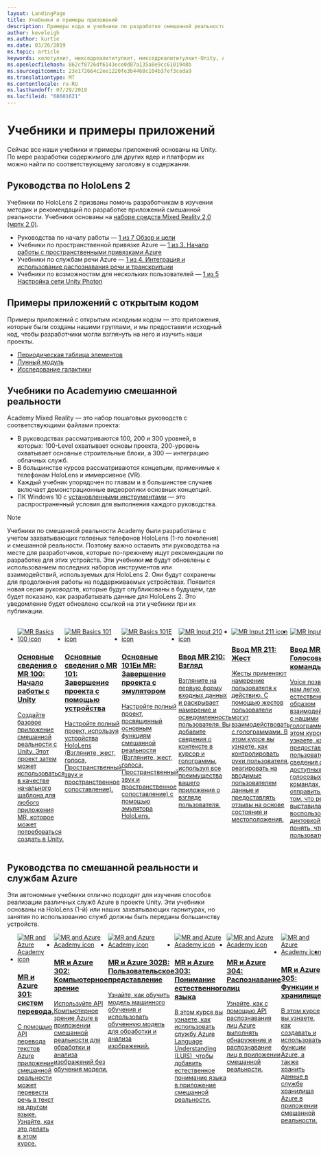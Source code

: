 ```yaml
---
layout: LandingPage
title: Учебники и примеры приложений
description: Примеры кода и учебники по разработке смешанной реальности.
author: keveleigh
ms.author: kurtie
ms.date: 03/26/2019
ms.topic: article
keywords: холотулкит, микседреалититулкит, микседреалититулкит-Unity, Academy, учебник
ms.openlocfilehash: 862cf8726df6143ece0d87a135a8e9cc6101948b
ms.sourcegitcommit: 23e172664c2ee1220fe3b4468c104b37ef3ceda9
ms.translationtype: MT
ms.contentlocale: ru-RU
ms.lasthandoff: 07/29/2019
ms.locfileid: "68601621"
---
```

# <a name="tutorials-and-sample-apps"></a>Учебники и примеры приложений

Сейчас все наши учебники и примеры приложений основаны на Unity.  По мере разработки содержимого для других ядер и платформ их можно найти по соответствующему заголовку в содержании.

## <a name="hololens-2-tutorials"></a>Руководства по HoloLens 2

Учебники по HoloLens 2 призваны помочь разработчикам в изучении методик и рекомендаций по разработке приложений смешанной реальности.  Учебники основаны на [наборе средств Mixed Reality 2,0 (мртк 2,0)](https://github.com/microsoft/MixedRealityToolkit-Unity).

* Руководства по началу работы — [1 из 7 Обзор и цели](mrlearning-base.md)
* Учебники по пространственной привязке Azure — [1 из 3. Начало работы с пространственными привязками Azure](mrlearning-asa-ch1.md)
* Учебники по службам речи Azure — [1 из 4. Интеграция и использование распознавания речи и транскрипции](mrlearning-speechSDK-ch1.md)
* Учебники по возможностям для нескольких пользователей — [1 из 5 Настройка сети Unity Photon](mrlearning-sharing(photon)-ch1.md)

## <a name="open-source-sample-apps"></a>Примеры приложений с открытым кодом

Примеры приложений с открытым исходным кодом — это приложения, которые были созданы нашими группами, и мы предоставили исходный код, чтобы разработчики могли взглянуть на него и изучить наши проекты.

* [Периодическая таблица элементов](periodic-table-of-the-elements.md)
* [Лунный модуль](lunar-module.md)
* [Исследование галактики](galaxy-explorer.md)

## <a name="mixed-reality-academy-tutorials"></a>Учебники по Academyию смешанной реальности

Academy Mixed Reality — это набор пошаговых руководств с соответствующими файлами проекта: 
* В руководствах рассматриваются 100, 200 и 300 уровней, в которых: 100-Level охватывает основы проекта, 200-уровень охватывает основные строительные блоки, а 300 — интеграцию облачных служб.
* В большинстве курсов рассматриваются концепции, применимые к телефонам HoloLens и иммерсивное (VR). 
* Каждый учебник упорядочен по главам и в большинстве случаев включает демонстрационные видеоролики основных концепций. 
* ПК Windows 10 с [установленными инструментами](install-the-tools.md) — это распространенный условия для выполнения каждого руководства.

>[!NOTE]
>Учебники по смешанной реальности Academy были разработаны с учетом захватывающих головных телефонов HoloLens (1-го поколения) и смешанной реальности.  Поэтому важно оставить эти руководства на месте для разработчиков, которые по-прежнему ищут рекомендации по разработке для этих устройств.  Эти учебники **_не_** будут обновлены с использованием последних наборов инструментов или взаимодействий, используемых для HoloLens 2.  Они будут сохранены для продолжения работы на поддерживаемых устройствах. Появится новая серия руководств, которые будут опубликованы в будущем, где будет показано, как разрабатывать данные для HoloLens 2.  Это уведомление будет обновлено ссылкой на эти учебники при их публикации.

<br>
<ul id="cardtypes-W" class="cardsW panelContent" style="display: flex; margin-top: 0px;">
                            <li>
                                    <a href="holograms-100.md" title="Основные сведения о MR 100" data-linktype="absolute-path">
                                    <div class="cardSize">
                                        <div class="cardPadding">
                                            <div class="card">
                                                <div class="cardImageOuter">
                                                    <div class="cardImage">
                                                        <img src="images/Holograms100.jpg" alt="MR Basics 100 icon">
                                                    </div>
                                                </div>
                                                <div class="cardText">
                                                    <h3>Основные сведения о MR 100: Начало работы с Unity</h3>
                                                    <p>Создайте базовое приложение смешанной реальности с Unity. Этот проект затем может использоваться в качестве начального шаблона для любого приложения MR, которое может потребоваться создать в Unity.</p>
                                                </div>
                                            </div>
                                        </div>
                                    </div>
                               </a>
                            </li>
                            <li>
                                  <a href="holograms-101.md" title="Основные сведения о MR 101" data-linktype="absolute-path">
                                    <div class="cardSize">
                                        <div class="cardPadding">
                                            <div class="card">
                                                <div class="cardImageOuter">
                                                    <div class="cardImage">
                                                        <img src="images/Holograms101.jpg" alt="MR Basics 101 icon">
                                                    </div>
                                                </div>
                                                <div class="cardText">
                                                    <h3>Основные сведения о MR 101: Завершение проекта с помощью устройства</h3>
                                                    <p>Настройте полный проект, используя устройства HoloLens (Взгляните, жест, голоса, Пространственный звук и пространственное сопоставление).</p>
                                                </div>
                                            </div>
                                        </div>
                                    </div>
                               </a>
                            </li>
                            <li>
                                <a href="holograms-101e.md" title="Основные 101Eи MR" data-linktype="absolute-path">
                                    <div class="cardSize">
                                        <div class="cardPadding">
                                            <div class="card">
                                                <div class="cardImageOuter">
                                                    <div class="cardImage">
                                                        <img src="images/Holograms101E.jpg" alt="MR Basics 101E icon">
                                                    </div>
                                                </div>
                                                <div class="cardText">
                                                    <h3>Основные 101Eи MR: Завершение проекта с эмулятором</h3>
                                                    <p>Настройте полный проект, посвященный основным функциям смешанной реальности (Взгляните, жест, голоса, Пространственный звук и пространственное сопоставление) с помощью эмулятора HoloLens.</p>
                                                </div>
                                            </div>
                                        </div>
                                    </div>
                                  </a>
                            </li>
                            <li>
                             <a href="holograms-210.md" title="Ввод MR 210" data-linktype="absolute-path">
                              <div class="cardSize">
                                  <div class="cardPadding">
                                      <div class="card">
                                          <div class="cardImageOuter">
                                              <div class="cardImage">
                                                  <img src="images/Holograms210.jpg" alt="MR Input 210 icon">
                                              </div>
                                          </div>
                                          <div class="cardText">
                                              <h3>Ввод MR 210: Взгляд</h3>
                                              <p>Взгляните на первую форму входных данных и раскрывает намерение и осведомленность пользователя. Вы добавите сведения о контексте в курсор и голограммы, используя все преимущества вашего приложения о взгляде пользователя.</p>
                                          </div>
                                      </div>
                                  </div>
                              </div>
                               </a>
                            </li>
                            <li>
                            <a href="holograms-211.md" title="Ввод MR 211" data-linktype="absolute-path">
                              <div class="cardSize">
                                  <div class="cardPadding">
                                      <div class="card">
                                          <div class="cardImageOuter">
                                              <div class="cardImage">
                                                  <img src="images/Holograms211.jpg" alt="MR Input 211 icon">
                                              </div>
                                          </div>
                                          <div class="cardText">
                                              <h3>Ввод MR 211: Жест</h3>
                                              <p>Жесты применяют намерение пользователя к действию. С помощью жестов пользователи могут взаимодействовать с голограммами. В этом курсе вы узнаете, как контролировать руки пользователя, реагировать на вводимые пользователем данные и предоставлять отзывы на основе состояния и местоположения.</p>
                                          </div>
                                      </div>
                                  </div>
                              </div>
                              </a>
                            </li>         
                            <li>
                             <a href="holograms-212.md" title="Ввод MR 212" data-linktype="absolute-path">
                              <div class="cardSize">
                                  <div class="cardPadding">
                                      <div class="card">
                                          <div class="cardImageOuter">
                                              <div class="cardImage">
                                                  <img src="images/Holograms212.jpg" alt="MR Input 212 icon">
                                              </div>
                                          </div>
                                          <div class="cardText">
                                              <h3>Ввод MR 212: Голосовые команды</h3>
                                              <p>Voice позволяет нам легко и естественным образом взаимодействовать с нашими голограммами. В этом курсе вы узнаете, как предоставить пользователям сведения о доступных голосовых командах, отправить отзыв о том, что речь выставила, и воспользоваться диктовкой, чтобы понять, что говорят пользователь.</p>
                                          </div>
                                      </div>
                                  </div>
                              </div>
                              </a>
                            </li>
                             <li>
                              <a href="mixed-reality-213.md" title="Ввод MR 213" data-linktype="absolute-path">
                              <div class="cardSize">
                                  <div class="cardPadding">
                                      <div class="card">
                                          <div class="cardImageOuter">
                                              <div class="cardImage">
                                                  <img src="images/MR213v2.jpg" alt="MR Input 213 icon">
                                              </div>
                                          </div>
                                          <div class="cardText">
                                              <h3>Ввод MR 213: Контроллеры движения</h3>
                                              <p>В этом курсе рассматриваются способы визуализации контроллеров движения в захватывающих (VR) гарнитурах, обработки входных событий и присоединения пользовательских элементов пользовательского интерфейса к контроллерам.</p>
                                          </div>
                                      </div>
                                  </div>
                              </div>
                              </a>
                            </li>   
                              <li>
                              <a href="holograms-220.md" title="Индекс MR 220" data-linktype="absolute-path">
                              <div class="cardSize">
                                  <div class="cardPadding">
                                      <div class="card">
                                          <div class="cardImageOuter">
                                              <div class="cardImage">
                                                  <img src="images/Holograms220b.jpg" alt="MR Spatial 220 icon">
                                              </div>
                                          </div>
                                          <div class="cardText">
                                              <h3>Индекс MR 220: Пространственное звучание</h3>
                                              <p>Пространственный звук бреасес в голограммы и дает им присутствие. В этом курсе вы узнаете, как использовать пространственный звук в голограммах в окружающем мире, оставлять отзывы во время взаимодействия и использовать звук для поиска голограмм.</p>
                                          </div>
                                      </div>
                                  </div>
                              </div>
                              </a>
                            </li>      
                               <li>
                               <a href="holograms-230.md" title="Индекс MR 230" data-linktype="absolute-path">
                              <div class="cardSize">
                                  <div class="cardPadding">
                                      <div class="card">
                                          <div class="cardImageOuter">
                                              <div class="cardImage">
                                                  <img src="images/Holograms230.jpg" alt="MR Spatial 230 icon">
                                              </div>
                                          </div>
                                          <div class="cardText">
                                              <h3>Индекс MR 230: Пространственное сопоставление</h3>
                                              <p>Пространственное сопоставление объединяет фактический мир и виртуальный мир. Вы рассматриваете шейдеры и используете их для визуализации своего пространства. Затем вы узнаете, как упростить сетку комнаты на простых плоскостях, дать отзыв о том, что следует помещать самые голограммы в реальные поверхности, и изучить визуальные эффекты перекрытия.</p>
                                          </div>
                                      </div>
                                  </div>
                              </div>
                             </a>
                            </li> 
                                <li>
                                <a href="holograms-240.md" title="MR совместное использование 240" data-linktype="absolute-path">
                              <div class="cardSize">
                                  <div class="cardPadding">
                                      <div class="card">
                                          <div class="cardImageOuter">
                                              <div class="cardImage">
                                                  <img src="images/Holograms240.jpg" alt="MR Sharing 240 icon">
                                              </div>
                                          </div>
                                          <div class="cardText">
                                              <h3>MR совместное использование 240: Несколько устройств HoloLens</h3>
                                              <p>Наш проект//Build 2016! Настройка полного проекта с системами координат, совместно используемыми между устройствами HoloLens, что дает возможность пользователям участвовать в совместном использовании в мире Holographic.</p>
                                          </div>
                                      </div>
                                  </div>
                              </div>
                             </a>
                            </li> 
                                 <li>
                                   <a href="mixed-reality-250.md" title="MR совместное использование 250" data-linktype="absolute-path">
                              <div class="cardSize">
                                  <div class="cardPadding">
                                      <div class="card">
                                          <div class="cardImageOuter">
                                              <div class="cardImage">
                                                  <img src="images/MR250-new.jpg" alt="MR Sharing 250 icon">
                                              </div>
                                          </div>
                                          <div class="cardText">
                                              <h3>MR совместное использование 250: HoloLens и иммерсивное гарнитуры</h3>
                                              <p>В нашем проекте//Build 2017 мы покажем, как создать приложение, которое использует уникальные сильные стороны головной и иммерсивного (VR) гарнитуры в рамках общего взаимодействия между устройствами.</p>
                                          </div>
                                      </div>
                                  </div>
                              </div>
                              </a>
                            </li> 
</ul>

## <a name="mixed-reality-and-azure-services-tutorials"></a>Руководства по смешанной реальности и службам Azure

Эти автономные учебники отлично подходят для изучения способов реализации различных служб Azure в проекте Unity.  Эти учебники основаны на HoloLens (1-й) или наших захватывающих гарнитурах, но занятия по использованию служб должны быть переданы большинству устройств.

<ul id="cardtypes-W" class="cardsW panelContent" style="display: flex; margin-top: 0px;">
    <li>
                                   <a href="mr-azure-301.md" title="MR и Azure 301" data-linktype="absolute-path">
                              <div class="cardSize">
                                  <div class="cardPadding">
                                      <div class="card">
                                          <div class="cardImageOuter">
                                              <div class="cardImage">
                                                  <img src="images/MR-Azure-AcademyTile.jpg" alt="MR and Azure Academy icon">
                                              </div>
                                          </div>
                                          <div class="cardText">
                                              <h3>MR и Azure 301: систем перевода.</h3>
                                              <p>С помощью API перевода текстов Azure приложение смешанной реальности может перевести речь в текст на другом языке. Узнайте, как это делать в этом курсе.</p>
                                          </div>
                                      </div>
                                  </div>
                              </div>
                              </a>
                            </li>
                                 <li>
                                   <a href="mr-azure-302.md" title="MR и Azure 302" data-linktype="absolute-path">
                              <div class="cardSize">
                                  <div class="cardPadding">
                                      <div class="card">
                                          <div class="cardImageOuter">
                                              <div class="cardImage">
                                                  <img src="images/MR-Azure-AcademyTile.jpg" alt="MR and Azure Academy icon">
                                              </div>
                                          </div>
                                          <div class="cardText">
                                              <h3>MR и Azure 302: Компьютерное зрение</h3>
                                              <p>Используйте API Компьютерное зрение Azure в приложении смешанной реальности для обработки и анализа изображений без обучения модели.</p>
                                          </div>
                                      </div>
                                  </div>
                              </div>
                              </a>
                            </li>
                                 <li>
                                   <a href="mr-azure-302b.md" title="MR и Azure 302B" data-linktype="absolute-path">
                              <div class="cardSize">
                                  <div class="cardPadding">
                                      <div class="card">
                                          <div class="cardImageOuter">
                                              <div class="cardImage">
                                                  <img src="images/MR-Azure-AcademyTile.jpg" alt="MR and Azure Academy icon">
                                              </div>
                                          </div>
                                          <div class="cardText">
                                              <h3>MR и Azure 302B: Пользовательское представление</h3>
                                              <p>Узнайте, как обучить модель машинного обучения и использовать обученную модель для обработки и анализа изображений.</p>
                                          </div>
                                      </div>
                                  </div>
                              </div>
                              </a>
                            </li>                            
                                 <li>
                                   <a href="mr-azure-303.md" title="MR и Azure 303" data-linktype="absolute-path">
                              <div class="cardSize">
                                  <div class="cardPadding">
                                      <div class="card">
                                          <div class="cardImageOuter">
                                              <div class="cardImage">
                                                  <img src="images/MR-Azure-AcademyTile.jpg" alt="MR and Azure Academy icon">
                                              </div>
                                          </div>
                                          <div class="cardText">
                                              <h3>MR и Azure 303: Понимание естественного языка</h3>
                                              <p>В этом курсе вы узнаете, как использовать службу Azure Language Understanding (LUIS), чтобы добавить естественное понимание языка в приложение смешанной реальности.</p>
                                          </div>
                                      </div>
                                  </div>
                              </div>
                              </a>
                            </li>
                                 <li>
                                   <a href="mr-azure-304.md" title="MR и Azure 304" data-linktype="absolute-path">
                              <div class="cardSize">
                                  <div class="cardPadding">
                                      <div class="card">
                                          <div class="cardImageOuter">
                                              <div class="cardImage">
                                                  <img src="images/MR-Azure-AcademyTile.jpg" alt="MR and Azure Academy icon">
                                              </div>
                                          </div>
                                          <div class="cardText">
                                              <h3>MR и Azure 304: Распознавание лиц</h3>
                                              <p>Узнайте, как с помощью API распознавания лиц Azure выполнять обнаружение и распознавание лиц в приложении смешанной реальности.</p>
                                          </div>
                                      </div>
                                  </div>
                              </div>
                              </a>
                            </li>
                                 <li>
                                   <a href="mr-azure-305.md" title="MR и Azure 305" data-linktype="absolute-path">
                              <div class="cardSize">
                                  <div class="cardPadding">
                                      <div class="card">
                                          <div class="cardImageOuter">
                                              <div class="cardImage">
                                                  <img src="images/MR-Azure-AcademyTile.jpg" alt="MR and Azure Academy icon">
                                              </div>
                                          </div>
                                          <div class="cardText">
                                              <h3>MR и Azure 305: Функции и хранилище</h3>
                                              <p>В этом курсе вы узнаете, как создавать и использовать функции Azure, а также хранить данные в службе хранилища Azure в приложении смешанной реальности.</p>
                                          </div>
                                      </div>
                                  </div>
                              </div>
                              </a>
                            </li>
                                 <li>
                                   <a href="mr-azure-306.md" title="MR и Azure 306" data-linktype="absolute-path">
                              <div class="cardSize">
                                  <div class="cardPadding">
                                      <div class="card">
                                          <div class="cardImageOuter">
                                              <div class="cardImage">
                                                  <img src="images/MR-Azure-AcademyTile.jpg" alt="MR and Azure Academy icon">
                                              </div>
                                          </div>
                                          <div class="cardText">
                                              <h3>MR и Azure 306: Потоковая передача видео</h3>
                                              <p>Узнайте, как использовать службы мультимедиа Azure для потоковой передачи видео 360 в режиме погружения (VR) Windows Mixed Reality.</p>
                                          </div>
                                      </div>
                                  </div>
                              </div>
                              </a>
                            </li>
                                 <li>
                                   <a href="mr-azure-307.md" title="MR и Azure 307" data-linktype="absolute-path">
                              <div class="cardSize">
                                  <div class="cardPadding">
                                      <div class="card">
                                          <div class="cardImageOuter">
                                              <div class="cardImage">
                                                  <img src="images/MR-Azure-AcademyTile.jpg" alt="MR and Azure Academy icon">
                                              </div>
                                          </div>
                                          <div class="cardText">
                                              <h3>MR и Azure 307: Машинное обучение</h3>
                                              <p>Используйте Машинное обучение Azure Studio в приложении смешанной реальности, чтобы развернуть большое количество алгоритмов машинного обучения (ML).</p>
                                          </div>
                                      </div>
                                  </div>
                              </div>
                              </a>
                            </li>
                                 <li>
                                   <a href="mr-azure-308.md" title="MR и Azure 308" data-linktype="absolute-path">
                              <div class="cardSize">
                                  <div class="cardPadding">
                                      <div class="card">
                                          <div class="cardImageOuter">
                                              <div class="cardImage">
                                                  <img src="images/MR-Azure-AcademyTile.jpg" alt="MR and Azure Academy icon">
                                              </div>
                                          </div>
                                          <div class="cardText">
                                              <h3>MR и Azure 308: Уведомления между устройствами</h3>
                                              <p>В этом курсе вы узнаете, как использовать несколько служб Azure для доставки push-уведомлений и изменений сцены из приложения для ПК в приложение смешанной реальности.</p>
                                          </div>
                                      </div>
                                  </div>
                              </div>
                              </a>
                            </li>
                                 <li>
                                   <a href="mr-azure-309.md" title="MR и Azure 309" data-linktype="absolute-path">
                              <div class="cardSize">
                                  <div class="cardPadding">
                                      <div class="card">
                                          <div class="cardImageOuter">
                                              <div class="cardImage">
                                                  <img src="images/MR-Azure-AcademyTile.jpg" alt="MR and Azure Academy icon">
                                              </div>
                                          </div>
                                          <div class="cardText">
                                              <h3>MR и Azure 309: Application Insights</h3>
                                              <p>Используйте службу Application Insights Azure для анализа поведения пользователей в приложении смешанной реальности.</p>
                                          </div>
                                      </div>
                                  </div>
                              </div>
                              </a>
                            </li> 
                                 <li>
                                   <a href="mr-azure-310.md" title="MR и Azure 310" data-linktype="absolute-path">
                              <div class="cardSize">
                                  <div class="cardPadding">
                                      <div class="card">
                                          <div class="cardImageOuter">
                                              <div class="cardImage">
                                                  <img src="images/MR-Azure-AcademyTile.jpg" alt="MR and Azure Academy icon">
                                              </div>
                                          </div>
                                          <div class="cardText">
                                              <h3>MR и Azure 310: Обнаружение объектов</h3>
                                              <p>Обучение модели машинного обучения и использование обученной модели для распознавания похожих объектов и их положений в физическом мире.</p>
                                          </div>
                                      </div>
                                  </div>
                              </div>
                              </a>
                            </li> 
                                 <li>
                                   <a href="mr-azure-311.md" title="MR и Azure 311" data-linktype="absolute-path">
                              <div class="cardSize">
                                  <div class="cardPadding">
                                      <div class="card">
                                          <div class="cardImageOuter">
                                              <div class="cardImage">
                                                  <img src="images/MR-Azure-AcademyTile.jpg" alt="MR and Azure Academy icon">
                                              </div>
                                          </div>
                                          <div class="cardText">
                                              <h3>MR и Azure 311: Microsoft Graph</h3>
                                              <p>Узнайте, как подключиться к службам Microsoft Graph в приложении смешанной реальности.</p>
                                          </div>
                                      </div>
                                  </div>
                              </div>
                              </a>
                            </li> 
                                 <li>
                                   <a href="mr-azure-312.md" title="MR и Azure 312" data-linktype="absolute-path">
                              <div class="cardSize">
                                  <div class="cardPadding">
                                      <div class="card">
                                          <div class="cardImageOuter">
                                              <div class="cardImage">
                                                  <img src="images/MR-Azure-AcademyTile.jpg" alt="MR and Azure Academy icon">
                                              </div>
                                          </div>
                                          <div class="cardText">
                                              <h3>MR и Azure 312: Интеграция с Bot</h3>
                                              <p>Создание и развертывание программы-робота с помощью Microsoft Bot Framework v4 и взаимодействие с ней в приложении для смешанной реальности.</p>
                                          </div>
                                      </div>
                                  </div>
                              </div>
                              </a>
                            </li> 
                                 <li>
                                   <a href="mr-azure-313.md" title="MR и Azure 313" data-linktype="absolute-path">
                              <div class="cardSize">
                                  <div class="cardPadding">
                                      <div class="card">
                                          <div class="cardImageOuter">
                                              <div class="cardImage">
                                                  <img src="images/MR-Azure-AcademyTile.jpg" alt="MR and Azure Academy icon">
                                              </div>
                                          </div>
                                          <div class="cardText">
                                              <h3>MR и Azure 313: Служба центра Интернета вещей</h3>
                                              <p>Узнайте, как реализовать службу центра Интернета вещей Azure на виртуальной машине и визуализировать данные в HoloLens.</p>
                                          </div>
                                      </div>
                                  </div>
                              </div>
                              </a>
                            </li> 
</ul>
